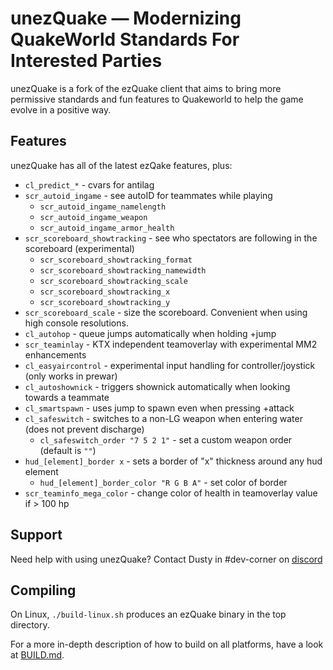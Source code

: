 # unezQuake — Modernizing QuakeWorld Standards For Interested Parties
unezQuake is a fork of the ezQuake client that aims to bring more permissive standards and fun features to Quakeworld to help the game evolve in a positive way.

## Features
unezQuake has all of the latest ezQake features, plus:

 * `cl_predict_*` - cvars for antilag
 * `scr_autoid_ingame` - see autoID for teammates while playing
    * `scr_autoid_ingame_namelength`
    * `scr_autoid_ingame_weapon`
    * `scr_autoid_ingame_armor_health`
 * `scr_scoreboard_showtracking` - see who spectators are following in the scoreboard (experimental)
    * `scr_scoreboard_showtracking_format`
    * `scr_scoreboard_showtracking_namewidth`
    * `scr_scoreboard_showtracking_scale`
    * `scr_scoreboard_showtracking_x`
    * `scr_scoreboard_showtracking_y`
 * `scr_scoreboard_scale` - size the scoreboard. Convenient when using high console resolutions.
 * `cl_autohop` - queue jumps automatically when holding +jump
 * `scr_teaminlay` - KTX independent teamoverlay with experimental MM2 enhancements
 * `cl_easyaircontrol` - experimental input handling for controller/joystick (only works in prewar)
 * `cl_autoshownick` - triggers shownick automatically when looking towards a teammate  
 * `cl_smartspawn` - uses jump to spawn even when pressing +attack  
 * `cl_safeswitch` - switches to a non-LG weapon when entering water (does not prevent discharge)  
    * `cl_safeswitch_order "7 5 2 1"` - set a custom weapon order (default is `""`)
 * `hud_[element]_border x` - sets a border of "x" thickness around any hud element  
    * `hud_[element]_border_color "R G B A"` - set color of border
 * `scr_teaminfo_mega_color` - change color of health in teamoverlay value if > 100 hp

## Support

Need help with using unezQuake? Contact Dusty in #dev-corner on [discord][discord]

## Compiling

On Linux, `./build-linux.sh` produces an ezQuake binary in the top directory. 

For a more in-depth description of how to build on all platforms, have a look at 
[BUILD.md](BUILD.md).


 [nQuake]: http://nquake.com/
 [webchat]: http://webchat.quakenet.org/?channels=#ezquake
 [IRC]: irc://irc.quakenet.org/#ezquake
 [forum]: http://www.quakeworld.nu/forum/8
 [qtv]: http://qtv.quakeworld.nu/
 [nightly]: https://builds.quakeworld.nu/ezquake/snapshots/
 [releases]: https://github.com/ezQuake/ezquake-source/releases
 [issues]: https://github.com/ezQuake/ezquake-source/issues
 [homepage]: https://ezquake.com
 [discord]: http://discord.quake.world/
